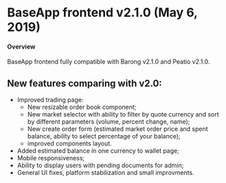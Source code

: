 # BaseApp frontend v2.1.0 (May 6, 2019)

#### Overview

BaseApp frontend fully compatible with Barong v2.1.0 and Peatio v2.1.0.

## New features comparing with v2.0:

-   Improved trading page:
    -   New resizable order book component;
    -   New market selector with ability to filter by quote currency and sort by different parameters (volume, percent change, name);
    -   New create order form (estimated market order price and spent balance, ability to select percentage of your balance);
    -   improved components layout.
-   Added estimated balance in one currency to wallet page;
-   Mobile responsiveness;
-   Ability to display users with pending documents for admin;
-   General UI fixes, platform stabilization and small improvments.
